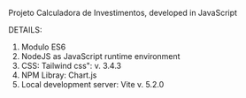 Projeto Calculadora de Investimentos, developed in JavaScript

DETAILS:
1. Modulo ES6
2. NodeJS as JavaScript runtime environment
3. CSS: Tailwind css": v. 3.4.3
4. NPM Libray: Chart.js
5. Local development server: Vite v. 5.2.0
